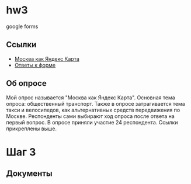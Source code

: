 # hw3
google forms
## Ссылки
* [Москва как Яндекс Карта](https://docs.google.com/forms/d/1t5BbUEeUmMNyfWiJP707QiB_5SPIORbHxafFyHiz54g/edit#responses)
* [Ответы к форме](https://docs.google.com/spreadsheets/d/1FJyiL5BcRA4m_ljxaukYZLf0yQ_T2LUaQ14gAEUuML0/edit#gid=1517636436)
## Об опросе
Мой опрос называется "Москва как Яндекс Карта". Основная тема опроса: общественный транспорт. Также в опросе затрагивается тема такси и велосипедов, как альтернативных средств передвижения по Москве. Респонденты сами выбирают ход опроса после ответа на первый вопрос. В опросе приняли участие 24 респондента. Ссылки прикреплены выше. 

# Шаг 3
## Документы
